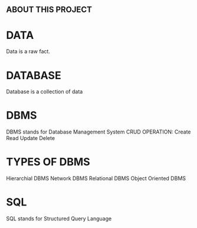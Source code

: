 ## ABOUT THIS PROJECT

# DATA
Data is a raw fact.

# DATABASE
Database is a collection of data

# DBMS
DBMS stands for Database Management System
CRUD OPERATION:
Create
Read
Update
Delete

# TYPES OF DBMS
Hierarchial DBMS
Network DBMS
Relational DBMS
Object Oriented DBMS

# SQL
SQL stands for Structured Query Language


